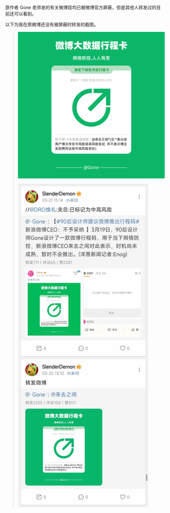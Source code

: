 原作者 Gone 老师发的有关微博现均已被微博官方屏蔽，但是其他人转发过的目前还可以看到。

以下为我在原微博还没有被屏蔽时转发的截图。

> ![backup_1](backup_1.jpg)
>
> ![backup_2](backup_2.jpg)
